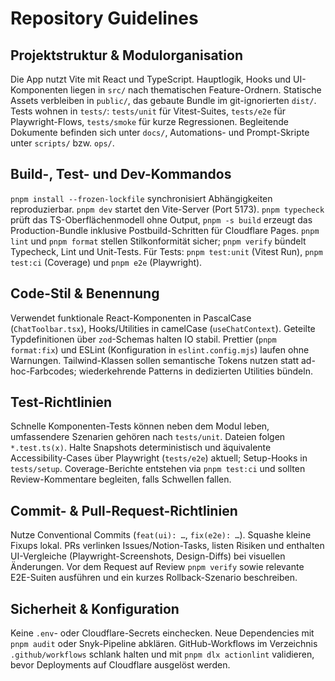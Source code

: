 # Repository Guidelines

## Projektstruktur & Modulorganisation

Die App nutzt Vite mit React und TypeScript. Hauptlogik, Hooks und UI-Komponenten liegen in `src/` nach thematischen Feature-Ordnern. Statische Assets verbleiben in `public/`, das gebaute Bundle im git-ignorierten `dist/`. Tests wohnen in `tests/`: `tests/unit` für Vitest-Suites, `tests/e2e` für Playwright-Flows, `tests/smoke` für kurze Regressionen. Begleitende Dokumente befinden sich unter `docs/`, Automations- und Prompt-Skripte unter `scripts/` bzw. `ops/`.

## Build-, Test- und Dev-Kommandos

`pnpm install --frozen-lockfile` synchronisiert Abhängigkeiten reproduzierbar. `pnpm dev` startet den Vite-Server (Port 5173). `pnpm typecheck` prüft das TS-Oberflächenmodell ohne Output, `pnpm -s build` erzeugt das Production-Bundle inklusive Postbuild-Schritten für Cloudflare Pages. `pnpm lint` und `pnpm format` stellen Stilkonformität sicher; `pnpm verify` bündelt Typecheck, Lint und Unit-Tests. Für Tests: `pnpm test:unit` (Vitest Run), `pnpm test:ci` (Coverage) und `pnpm e2e` (Playwright).

## Code-Stil & Benennung

Verwendet funktionale React-Komponenten in PascalCase (`ChatToolbar.tsx`), Hooks/Utilities in camelCase (`useChatContext`). Geteilte Typdefinitionen über `zod`-Schemas halten IO stabil. Prettier (`pnpm format:fix`) und ESLint (Konfiguration in `eslint.config.mjs`) laufen ohne Warnungen. Tailwind-Klassen sollen semantische Tokens nutzen statt ad-hoc-Farbcodes; wiederkehrende Patterns in dedizierten Utilities bündeln.

## Test-Richtlinien

Schnelle Komponenten-Tests können neben dem Modul leben, umfassendere Szenarien gehören nach `tests/unit`. Dateien folgen `*.test.ts(x)`. Halte Snapshots deterministisch und äquivalente Accessibility-Cases über Playwright (`tests/e2e`) aktuell; Setup-Hooks in `tests/setup`. Coverage-Berichte entstehen via `pnpm test:ci` und sollten Review-Kommentare begleiten, falls Schwellen fallen.

## Commit- & Pull-Request-Richtlinien

Nutze Conventional Commits (`feat(ui): …`, `fix(e2e): …`). Squashe kleine Fixups lokal. PRs verlinken Issues/Notion-Tasks, listen Risiken und enthalten UI-Vergleiche (Playwright-Screenshots, Design-Diffs) bei visuellen Änderungen. Vor dem Request auf Review `pnpm verify` sowie relevante E2E-Suiten ausführen und ein kurzes Rollback-Szenario beschreiben.

## Sicherheit & Konfiguration

Keine `.env`- oder Cloudflare-Secrets einchecken. Neue Dependencies mit `pnpm audit` oder Snyk-Pipeline abklären. GitHub-Workflows im Verzeichnis `.github/workflows` schlank halten und mit `pnpm dlx actionlint` validieren, bevor Deployments auf Cloudflare ausgelöst werden.
